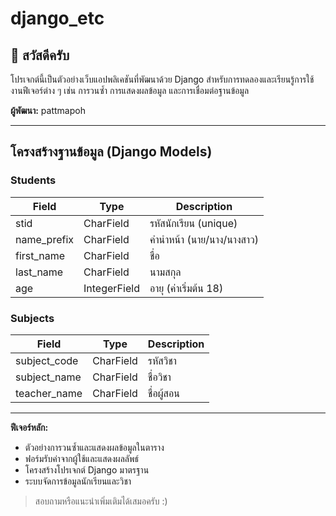 
# django_etc

## 👋 สวัสดีครับ

โปรเจกต์นี้เป็นตัวอย่างเว็บแอปพลิเคชันที่พัฒนาด้วย Django สำหรับการทดลองและเรียนรู้การใช้งานฟีเจอร์ต่าง ๆ เช่น การวนซ้ำ การแสดงผลข้อมูล และการเชื่อมต่อฐานข้อมูล

**ผู้พัฒนา:** pattmapoh

---

## โครงสร้างฐานข้อมูล (Django Models)

### Students
| Field         | Type           | Description         |
|-------------- | -------------- | -------------------|
| stid          | CharField      | รหัสนักเรียน (unique) |
| name_prefix   | CharField      | คำนำหน้า (นาย/นาง/นางสาว) |
| first_name    | CharField      | ชื่อ               |
| last_name     | CharField      | นามสกุล            |
| age           | IntegerField   | อายุ (ค่าเริ่มต้น 18) |

### Subjects
| Field         | Type           | Description         |
|-------------- | -------------- | -------------------|
| subject_code  | CharField      | รหัสวิชา           |
| subject_name  | CharField      | ชื่อวิชา           |
| teacher_name  | CharField      | ชื่อผู้สอน         |

---

**ฟีเจอร์หลัก:**
- ตัวอย่างการวนซ้ำและแสดงผลข้อมูลในตาราง
- ฟอร์มรับค่าจากผู้ใช้และแสดงผลลัพธ์
- โครงสร้างโปรเจกต์ Django มาตรฐาน
- ระบบจัดการข้อมูลนักเรียนและวิชา

> สอบถามหรือแนะนำเพิ่มเติมได้เสมอครับ :)
